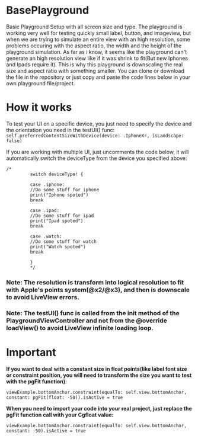 # BasePlayground
Basic Playground Setup with all screen size and type. The playground is working very well for testing quickly small label, button, and imageview, but when we are trying to simulate an entire view with an high resolution, some problems occuring with the aspect ratio, the width and the height of the playground simulation. As far as i know, it seems like the playground can't generate an high resolution view like if it was shrink to fit(But new Iphones and Ipads require it). This is why this playground is downscaling the real size and aspect ratio with something smaller. You can clone or download the file in the repository or just copy and paste the code lines below in your own playground file/project.

# How it works
To test your UI on a specific device, you just need to specify the device and the orientation you need in the testUI() func:
```self.preferredContentSizeWithDevice(device: .IphoneXr, isLandscape: false)```

If you are working with multiple UI, just uncomments the code below, it will automatically switch the deviceType from the device you specified above:
```
/*
         switch deviceType! {
         
         case .iphone:
         //Do some stuff for iphone
         print("Iphone spoted")
         break
         
         case .ipad:
         //Do some stuff for ipad
         print("Ipad spoted")
         break
         
         case .watch:
         //Do some stuff for watch
         print("Watch spoted")
         break
         
         }
         */ 
```

### Note: The resolution is transform into logical resolution to fit with Apple's points system(@x2/@x3), and then is downscale to avoid LiveView errors.
### Note: The testUI() func is called from the init method of the PlaygroundViewController and not from the @override loadView() to avoid LiveView infinite loading loop.

# Important
**If you want to deal with a constant size in float points(like label font size or constraint position, you will need to transform the size you want to test with the pgFit function):**
```
viewExample.bottomAnchor.constraint(equalTo: self.view.bottomAnchor, constant: pgFit(float: -50)).isActive = true
```

**When you need to import your code into your real project, just replace the pgFit function call with your Cgfloat value:**
```
viewExample.bottomAnchor.constraint(equalTo: self.view.bottomAnchor, constant: -50).isActive = true
```




